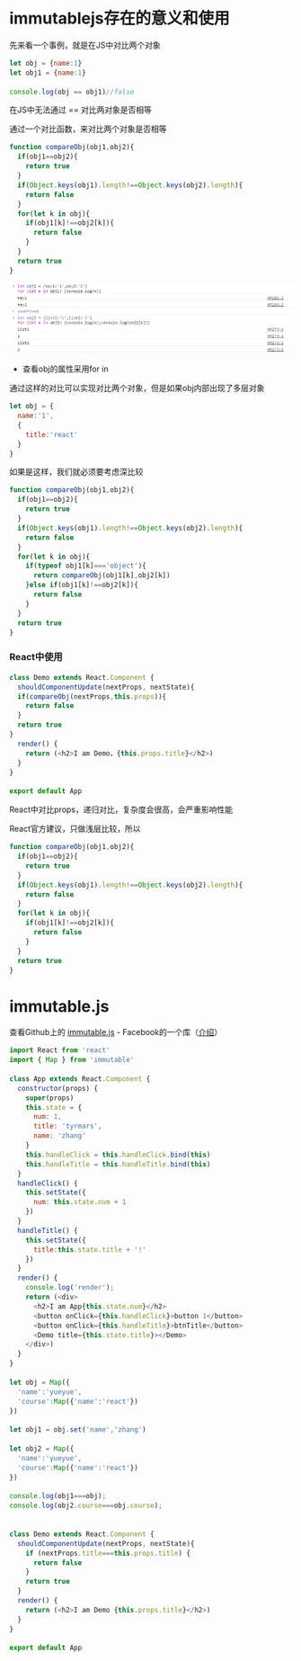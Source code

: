 # immutablejs存在的意义和使用

先来看一个事例，就是在JS中对比两个对象

```js
let obj = {name:1}
let obj1 = {name:1}

console.log(obj == obj1)//false
```

在JS中无法通过 == 对比两对象是否相等

通过一个对比函数，来对比两个对象是否相等

```js
function compareObj(obj1,obj2){
  if(obj1==obj2){
    return true
  }
  if(Object.keys(obj1).length!==Object.keys(obj2).length){
    return false
  }
  for(let k in obj){
    if(obj1[k]!==obj2[k]){
      return false
    }
  }
  return true
}
```

![](/assets/obj1.png)

* 查看obj的属性采用for in

通过这样的对比可以实现对比两个对象，但是如果obj内部出现了多层对象

```js
let obj = {
  name:'1',
  {
    title:'react'
  }
}
```

如果是这样，我们就必须要考虑深比较

```js
function compareObj(obj1,obj2){
  if(obj1==obj2){
    return true
  }
  if(Object.keys(obj1).length!==Object.keys(obj2).length){
    return false
  }
  for(let k in obj){
    if(typeof obj1[k]==='object'){
      return compareObj(obj1[k],obj2[k])
    }else if(obj1[k]!==obj2[k]){
      return false
    }
  }
  return true
}
```

### React中使用

```js
class Demo extends React.Component { 
  shouldComponentUpdate(nextProps, nextState){
  if(compareObj(nextProps,this.props)){
    return false
  }
  return true
}
  render() {
    return (<h2>I am Demo，{this.props.title}</h2>)
  }
}

export default App
```

React中对比props，递归对比，复杂度会很高，会严重影响性能

React官方建议，只做浅层比较，所以

```js
function compareObj(obj1,obj2){
  if(obj1==obj2){
    return true
  }
  if(Object.keys(obj1).length!==Object.keys(obj2).length){
    return false
  }
  for(let k in obj){
    if(obj1[k]!==obj2[k]){
      return false
    }
  }
  return true
}
```

# immutable.js

查看Github上的 [immutable.js](https://github.com/facebook/immutable-js) - Facebook的一个库（[介绍](http://facebook.github.io/immutable-js/)）

```js
import React from 'react'
import { Map } from 'immutable'

class App extends React.Component {
  constructor(props) {
    super(props)
    this.state = {
      num: 1,
      title: 'tyrmars',
      name: 'zhang'
    }
    this.handleClick = this.handleClick.bind(this)
    this.handleTitle = this.handleTitle.bind(this)
  }
  handleClick() {
    this.setState({
      num: this.state.num + 1
    })
  }
  handleTitle() {
    this.setState({
      title:this.state.title + '!'
    })
  }
  render() {
    console.log('render');
    return (<div>
      <h2>I am App{this.state.num}</h2>
      <button onClick={this.handleClick}>button 1</button>
      <button onClick={this.handleTitle}>btnTitle</button>
      <Demo title={this.state.title}></Demo>
    </div>)
  }
}

let obj = Map({
  'name':'yueyue',
  'course':Map({'name':'react'})
})

let obj1 = obj.set('name','zhang')

let obj2 = Map({
  'name':'yueyue',
  'course':Map({'name':'react'})
})

console.log(obj1===obj);
console.log(obj2.course===obj.course);


class Demo extends React.Component {
  shouldComponentUpdate(nextProps, nextState){
    if (nextProps.title===this.props.title) {
      return false
    }
    return true
  }
  render() {
    return (<h2>I am Demo {this.props.title}</h2>)
  }
}

export default App

```



